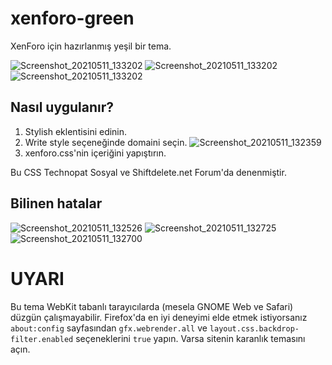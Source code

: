 # xenforo-green
XenForo için hazırlanmış yeşil bir tema.

![Screenshot_20210511_133202](https://user-images.githubusercontent.com/66299502/117801827-661fe100-b25d-11eb-8553-1cd8d8b57e2b.png)
![Screenshot_20210511_133202](https://user-images.githubusercontent.com/66299502/117801933-864fa000-b25d-11eb-998a-65a698dfc520.png)
![Screenshot_20210511_133202](https://user-images.githubusercontent.com/66299502/117802047-a7b08c00-b25d-11eb-84b0-9baaeaaf0970.png)


## Nasıl uygulanır?
1. Stylish eklentisini edinin.
2. Write style seçeneğinde domaini seçin.
![Screenshot_20210511_132359](https://user-images.githubusercontent.com/66299502/117800788-30c6c380-b25c-11eb-85c0-473e1c037d9a.png)
3. xenforo.css'nin içeriğini yapıştırın.

Bu CSS Technopat Sosyal ve Shiftdelete.net Forum'da denenmiştir.

## Bilinen hatalar

![Screenshot_20210511_132526](https://user-images.githubusercontent.com/66299502/117801019-7a171300-b25c-11eb-8338-6e2070cafe89.png)
![Screenshot_20210511_132725](https://user-images.githubusercontent.com/66299502/117801168-a7fc5780-b25c-11eb-86f1-a289c111172d.png)
![Screenshot_20210511_132700](https://user-images.githubusercontent.com/66299502/117801209-b2b6ec80-b25c-11eb-8566-a72fcc958d80.png)

# UYARI
Bu tema WebKit tabanlı tarayıcılarda (mesela GNOME Web ve Safari) düzgün çalışmayabilir. Firefox'da en iyi deneyimi elde etmek istiyorsanız `about:config` sayfasından `gfx.webrender.all` ve `layout.css.backdrop-filter.enabled` seçeneklerini `true` yapın. Varsa sitenin karanlık temasını açın.
